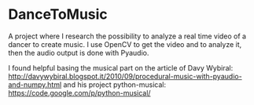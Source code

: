 # DanceToMusic
A project where I research the possibility to analyze a real time video of a dancer to create music. 
I use OpenCV to get the video and to analyze it, then the audio output is done with Pyaudio.

I found helpful basing the musical part on the article of Davy Wybiral:
  http://davywybiral.blogspot.it/2010/09/procedural-music-with-pyaudio-and-numpy.html 
and his project python-musical: 
  https://code.google.com/p/python-musical/ 
